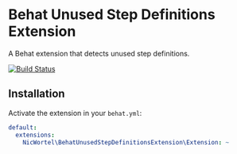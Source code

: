 # Behat Unused Step Definitions Extension

A Behat extension that detects unused step definitions.

[![Build Status](https://travis-ci.com/nicwortel/behat-unused-step-definitions-extension.svg?branch=master)](https://travis-ci.com/nicwortel/behat-unused-step-definitions-extension)

## Installation

Activate the extension in your `behat.yml`:

```yaml
default:
  extensions:
    NicWortel\BehatUnusedStepDefinitionsExtension\Extension: ~
```
